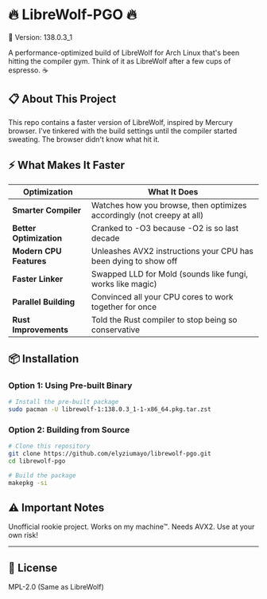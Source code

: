 # 🔥 LibreWolf-PGO 🔥

📌 Version: 138.0.3_1

A performance-optimized build of LibreWolf for Arch Linux that's been hitting the compiler gym. Think of it as LibreWolf after a few cups of espresso. ☕


## 📋 About This Project

This repo contains a faster version of LibreWolf, inspired by Mercury browser. I've tinkered with the build settings until the compiler started sweating. The browser didn't know what hit it.

## ⚡ What Makes It Faster

| Optimization | What It Does |
|--------------|-------------|
| **Smarter Compiler** | Watches how you browse, then optimizes accordingly (not creepy at all) |
| **Better Optimization** | Cranked to -O3 because -O2 is so last decade |
| **Modern CPU Features** | Unleashes AVX2 instructions your CPU has been dying to show off |
| **Faster Linker** | Swapped LLD for Mold (sounds like fungi, works like magic) |
| **Parallel Building** | Convinced all your CPU cores to work together for once |
| **Rust Improvements** | Told the Rust compiler to stop being so conservative |

## 📦 Installation

### Option 1: Using Pre-built Binary

```bash
# Install the pre-built package
sudo pacman -U librewolf-1:138.0.3_1-1-x86_64.pkg.tar.zst
```

### Option 2: Building from Source

```bash
# Clone this repository
git clone https://github.com/elyziumayo/librewolf-pgo.git
cd librewolf-pgo

# Build the package
makepkg -si
```

## ⚠️ Important Notes

Unofficial rookie project. Works on my machine™. Needs AVX2. Use at your own risk!

---

## 📄 License

MPL-2.0 (Same as LibreWolf)
